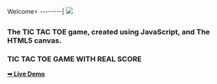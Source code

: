 Welcome⚡
--------|
![](https://media.tenor.com/iVCiM9W7cvYAAAAd/welcome.gif)

### The TIC TAC TOE game, created using JavaScript, and The HTML5 canvas.

### TIC TAC TOE GAME WITH REAL SCORE

<a href="https://u7p4l-in.github.io/TIC-TAC-TOE/"><strong>➥ Live Demo</strong></a>




